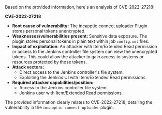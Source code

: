Based on the provided information, here's an analysis of CVE-2022-27218:

**CVE-2022-27218**

*   **Root cause of vulnerability:** The incapptic connect uploader Plugin stores personal tokens unencrypted.
*   **Weaknesses/vulnerabilities present:** Sensitive data exposure. The plugin stores personal tokens in plain text within job `config.xml` files.
*   **Impact of exploitation:** An attacker with Item/Extended Read permission or access to the Jenkins controller file system can view the unencrypted tokens. This could allow the attacker to gain access to systems or resources protected by those tokens.
*   **Attack vectors:**
    *   Direct access to the Jenkins controller's file system.
    *   Exploiting the Jenkins UI with Item/Extended Read permissions.
*   **Required attacker capabilities/position:**
    *   Access to the Jenkins controller file system.
    *   Jenkins user with Item/Extended Read permissions.

The provided information clearly relates to CVE-2022-27218, detailing the vulnerability in the `incapptic connect uploader` plugin.